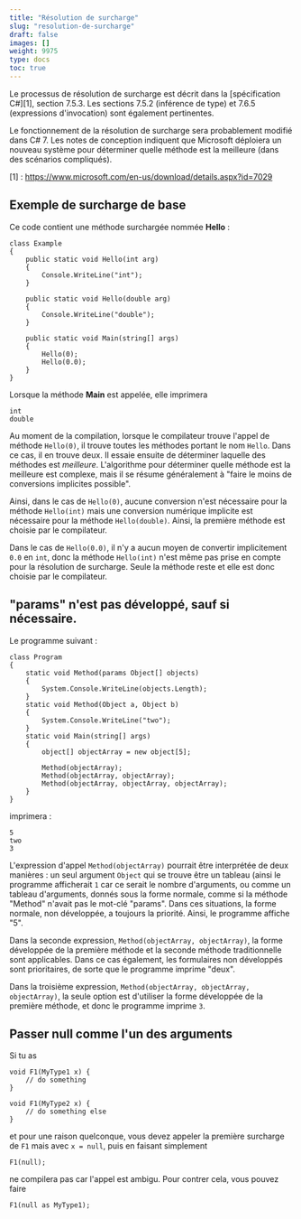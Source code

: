 ```yaml
---
title: "Résolution de surcharge"
slug: "resolution-de-surcharge"
draft: false
images: []
weight: 9975
type: docs
toc: true
---
```


Le processus de résolution de surcharge est décrit dans la [spécification C#][1], section 7.5.3. Les sections 7.5.2 (inférence de type) et 7.6.5 (expressions d'invocation) sont également pertinentes.

Le fonctionnement de la résolution de surcharge sera probablement modifié dans C# 7. Les notes de conception indiquent que Microsoft déploiera un nouveau système pour déterminer quelle méthode est la meilleure (dans des scénarios compliqués).


[1] : https://www.microsoft.com/en-us/download/details.aspx?id=7029

## Exemple de surcharge de base
Ce code contient une méthode surchargée nommée **Hello** :

    class Example
    {
        public static void Hello(int arg)
        {
            Console.WriteLine("int");
        }
     
        public static void Hello(double arg)
        {
            Console.WriteLine("double");
        }
     
        public static void Main(string[] args) 
        {
            Hello(0);
            Hello(0.0);
        }
    }

Lorsque la méthode **Main** est appelée, elle imprimera

    int
    double

Au moment de la compilation, lorsque le compilateur trouve l'appel de méthode `Hello(0)`, il trouve toutes les méthodes portant le nom `Hello`. Dans ce cas, il en trouve deux. Il essaie ensuite de déterminer laquelle des méthodes est *meilleure*. L'algorithme pour déterminer quelle méthode est la meilleure est complexe, mais il se résume généralement à "faire le moins de conversions implicites possible".

Ainsi, dans le cas de `Hello(0)`, aucune conversion n'est nécessaire pour la méthode `Hello(int)` mais une conversion numérique implicite est nécessaire pour la méthode `Hello(double)`. Ainsi, la première méthode est choisie par le compilateur.

Dans le cas de `Hello(0.0)`, il n'y a aucun moyen de convertir implicitement `0.0` en `int`, donc la méthode `Hello(int)` n'est même pas prise en compte pour la résolution de surcharge. Seule la méthode reste et elle est donc choisie par le compilateur.

## "params" n'est pas développé, sauf si nécessaire.
Le programme suivant :

    class Program
    {
        static void Method(params Object[] objects)
        {
            System.Console.WriteLine(objects.Length);
        }   
        static void Method(Object a, Object b)
        {
            System.Console.WriteLine("two");
        }
        static void Main(string[] args)
        {
            object[] objectArray = new object[5];

            Method(objectArray);
            Method(objectArray, objectArray);
            Method(objectArray, objectArray, objectArray);
        }
    }

imprimera :

    5
    two
    3

L'expression d'appel `Method(objectArray)` pourrait être interprétée de deux manières : un seul argument `Object` qui se trouve être un tableau (ainsi le programme afficherait `1` car ce serait le nombre d'arguments, ou comme un tableau d'arguments, donnés sous la forme normale, comme si la méthode "Method" n'avait pas le mot-clé "params". Dans ces situations, la forme normale, non développée, a toujours la priorité. Ainsi, le programme affiche "5".

Dans la seconde expression, `Method(objectArray, objectArray)`, la forme développée de la première méthode et la seconde méthode traditionnelle sont applicables. Dans ce cas également, les formulaires non développés sont prioritaires, de sorte que le programme imprime "deux".

Dans la troisième expression, `Method(objectArray, objectArray, objectArray)`, la seule option est d'utiliser la forme développée de la première méthode, et donc le programme imprime `3`.

## Passer null comme l'un des arguments
Si tu as

    void F1(MyType1 x) {
        // do something
    }

    void F1(MyType2 x) {
        // do something else
    }

et pour une raison quelconque, vous devez appeler la première surcharge de `F1` mais avec `x = null`, puis en faisant simplement

    F1(null);

ne compilera pas car l'appel est ambigu. Pour contrer cela, vous pouvez faire

    F1(null as MyType1);

